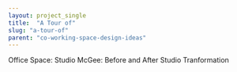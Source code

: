 ```yaml
---
layout: project_single
title:  "A Tour of"
slug: "a-tour-of"
parent: "co-working-space-design-ideas"
---
```

Office Space:   Studio McGee: Before and After Studio Tranformation